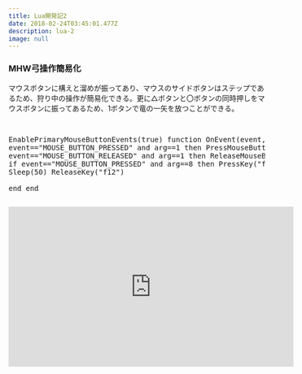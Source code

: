 ```yaml
---
title: Lua開発記2
date: 2018-02-24T03:45:01.477Z
description: lua-2
image: null
---
```

<h3>MHW弓操作簡易化</h3>
マウスボタンに構えと溜めが振ってあり、マウスのサイドボタンはステップであるため、狩り中の操作が簡易化できる。更に△ボタンと〇ボタンの同時押しをマウスボタンに振ってあるため、1ボタンで竜の一矢を放つことができる。
<pre>

EnablePrimaryMouseButtonEvents(true)
function OnEvent(event, arg)
	if event=="MOUSE_BUTTON_PRESSED" and arg==1 then
		PressMouseButton(3)
	elseif event=="MOUSE_BUTTON_RELEASED" and arg==1 then
		ReleaseMouseButton(3)
	end
	if event=="MOUSE_BUTTON_PRESSED" and arg==8 then
		PressKey("f12")
		Sleep(50)
		ReleaseKey("f12")	
	end
end
</pre>

<iframe width="560" height="315" src="https://www.youtube.com/embed/UGQ9a79_RWI?rel=0" frameborder="0" allow="autoplay; encrypted-media" allowfullscreen></iframe>

